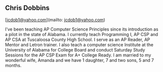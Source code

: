 ## Chris Dobbins

[jcdob1@yahoo.com](mailto: jcdob1@yahoo.com)

I've been teaching AP Computer Science Principles since its introduction as a pilot in the state of Alabama. I currently teach Programming I, AP CSP and AP CSA at Tuscaloosa County High School. I serve as an AP Reader, AP Mentor and Letron trainer. I also teach a computer science Institute at the University of Alabama for College Board and conduct Saturday Study Sessions for the AP CSP Exam for A+ College Ready. I am married to my wonderful wife, Amanda and we have 1 daughter, 7 and two sons, 5 and 7 months.
